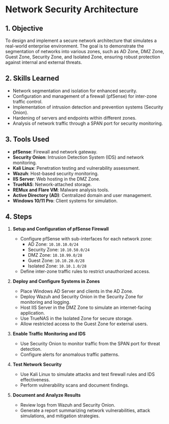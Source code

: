 
# Network Security Architecture

## 1. Objective
To design and implement a secure network architecture that simulates a real-world enterprise environment. The goal is to demonstrate the segmentation of networks into various zones, such as AD Zone, DMZ Zone, Guest Zone, Security Zone, and Isolated Zone, ensuring robust protection against internal and external threats.

## 2. Skills Learned
- Network segmentation and isolation for enhanced security.
- Configuration and management of a firewall (pfSense) for inter-zone traffic control.
- Implementation of intrusion detection and prevention systems (Security Onion).
- Hardening of servers and endpoints within different zones.
- Analysis of network traffic through a SPAN port for security monitoring.

## 3. Tools Used
- **pfSense**: Firewall and network gateway.
- **Security Onion**: Intrusion Detection System (IDS) and network monitoring.
- **Kali Linux**: Penetration testing and vulnerability assessment.
- **Wazuh**: Host-based security monitoring.
- **IIS Server**: Web hosting in the DMZ Zone.
- **TrueNAS**: Network-attached storage.
- **REMux and Flare VM**: Malware analysis tools.
- **Active Directory (AD)**: Centralized domain and user management.
- **Windows 10/11 Pro**: Client systems for simulation.

## 4. Steps

1. **Setup and Configuration of pfSense Firewall**
   - Configure pfSense with sub-interfaces for each network zone:
     - AD Zone: `10.10.10.0/24`
     - Security Zone: `10.10.50.0/24`
     - DMZ Zone: `10.10.99.0/28`
     - Guest Zone: `10.10.20.0/28`
     - Isolated Zone: `10.10.1.0/28`
   - Define inter-zone traffic rules to restrict unauthorized access.

2. **Deploy and Configure Systems in Zones**
   - Place Windows AD Server and clients in the AD Zone.
   - Deploy Wazuh and Security Onion in the Security Zone for monitoring and logging.
   - Host IIS Server in the DMZ Zone to simulate an internet-facing application.
   - Use TrueNAS in the Isolated Zone for secure storage.
   - Allow restricted access to the Guest Zone for external users.

3. **Enable Traffic Monitoring and IDS**
   - Use Security Onion to monitor traffic from the SPAN port for threat detection.
   - Configure alerts for anomalous traffic patterns.

4. **Test Network Security**
   - Use Kali Linux to simulate attacks and test firewall rules and IDS effectiveness.
   - Perform vulnerability scans and document findings.

5. **Document and Analyze Results**
   - Review logs from Wazuh and Security Onion.
   - Generate a report summarizing network vulnerabilities, attack simulations, and mitigation strategies.
